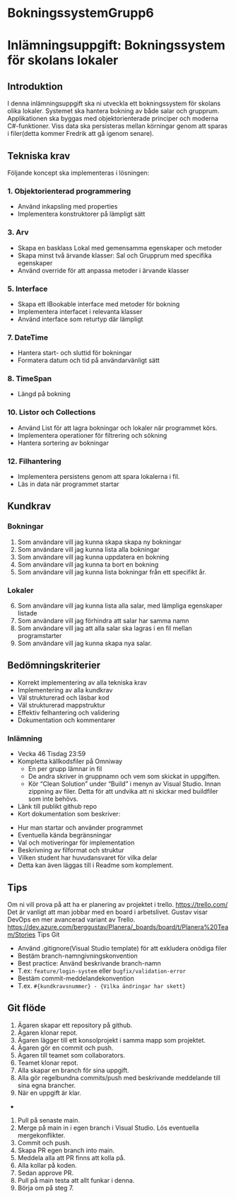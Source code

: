 # BokningssystemGrupp6


# Inlämningsuppgift: Bokningssystem för skolans lokaler

## Introduktion
I denna inlämningsuppgift ska ni utveckla ett bokningssystem för skolans olika lokaler.
Systemet ska hantera bokning av både salar och grupprum. Applikationen ska byggas med
objektorienterade principer och moderna C#-funktioner. Viss data ska persisteras mellan
körningar genom att sparas i filer(detta kommer Fredrik att gå igenom senare).

## Tekniska krav
Följande koncept ska implementeras i lösningen:

### 1. Objektorienterad programmering
  - Använd inkapsling med properties
  - Implementera konstruktorer på lämpligt sätt

### 3. Arv
  - Skapa en basklass Lokal med gemensamma egenskaper och metoder
  - Skapa minst två ärvande klasser: Sal och Grupprum med specifika egenskaper
  - Använd override för att anpassa metoder i ärvande klasser

### 5. Interface
  - Skapa ett IBookable interface med metoder för bokning
  - Implementera interfacet i relevanta klasser
  - Använd interface som returtyp där lämpligt

### 7. DateTime
  - Hantera start- och sluttid för bokningar
  - Formatera datum och tid på användarvänligt sätt

### 8. TimeSpan
  - Längd på bokning

### 10. Listor och Collections
  - Använd List<T> för att lagra bokningar och lokaler när programmet körs.
  - Implementera operationer för filtrering och sökning
  - Hantera sortering av bokningar

### 12. Filhantering
  - Implementera persistens genom att spara lokalerna i fil.
  - Läs in data när programmet startar


## Kundkrav

### Bokningar
  1. Som användare vill jag kunna skapa skapa ny bokningar
  2. Som användare vill jag kunna lista alla bokningar
  3. Som användare vill jag kunna uppdatera en bokning
  4. Som användare vill jag kunna ta bort en bokning
  5. Som användare vill jag kunna lista bokningar från ett specifikt år.

### Lokaler
  6. Som användare vill jag kunna lista alla salar, med lämpliga egenskaper listade
  7. Som användare vill jag förhindra att salar har samma namn
  8. Som användare vill jag att alla salar ska lagras i en fil mellan programstarter
  9. Som användare vill jag kunna skapa nya salar.

## Bedömningskriterier
  * Korrekt implementering av alla tekniska krav
  * Implementering av alla kundkrav
  * Väl strukturerad och läsbar kod
  * Väl strukturerad mappstruktur
  * Effektiv felhantering och validering
  * Dokumentation och kommentarer
### Inlämning
  * Vecka 46 Tisdag 23:59
  * Kompletta källkodsfiler på Omniway
    - En per grupp lämnar in fil
    - De andra skriver in gruppnamn och vem som skickat in uppgiften.
    - Kör “Clean Solution” under “Build” i menyn av Visual Studio. Innan zippning av filer. Detta för att undvika att ni skickar med buildfiler som inte behövs.
  * Länk till publikt github repo
  * Kort dokumentation som beskriver:
  - Hur man startar och använder programmet
  - Eventuella kända begränsningar
  - Val och motiveringar för implementation
  - Beskrivning av filformat och struktur
  - Vilken student har huvudansvaret för vilka delar
  - Detta kan även läggas till i Readme som komplement.

## Tips
Om ni vill prova på att ha er planering av projektet i trello. https://trello.com/ Det är vanligt att man jobbar med en board i arbetslivet. Gustav visar DevOps en mer avancerad variant av Trello. https://dev.azure.com/berggustav/Planera/_boards/board/t/Planera%20Team/Stories
Tips Git
- Använd .gitignore(Visual Studio template) för att exkludera onödiga filer
- Bestäm branch-namngivningskonvention
- Best practice: Använd beskrivande branch-namn
- T.ex: `feature/login-system` eller `bugfix/validation-error`
- Bestäm commit-meddelandekonvention
- T.ex. `#{kundkravsnummer} - {Vilka ändringar har skett}`

## Git flöde
1. Ägaren skapar ett repository på github.
2. Ägaren klonar repot.
3. Ägaren lägger till ett konsolprojekt i samma mapp som projektet.
4. Ägaren gör en commit och push.
5. Ägaren till teamet som collaborators.
6. Teamet klonar repot.
7. Alla skapar en branch för sina uppgift.
8. Alla gör regelbundna commits/push med beskrivande meddelande till sina egna
brancher.
9. När en uppgift är klar.
-
1. Pull på senaste main.
2. Merge på main in i egen branch i Visual Studio. Lös eventuella
mergekonflikter.
3. Commit och push.
4. Skapa PR egen branch into main.
5. Meddela alla att PR finns att kolla på.
6. Alla kollar på koden.
7. Sedan approve PR.
8. Pull på main testa att allt funkar i denna.
9. Börja om på steg 7.
